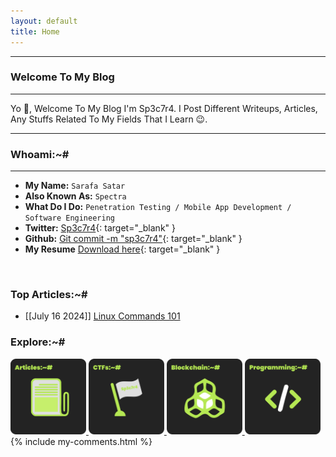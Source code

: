 ```yaml
---
layout: default
title: Home
---
```


* * *
### Welcome To My Blog 
* * *

Yo 👋, Welcome To My Blog I'm Sp3c7r4. I Post Different Writeups, Articles, Any Stuffs Related To My Fields That I Learn 😉. 

* * *
### Whoami:~#
* * *

- **My Name:**    `Sarafa Satar`
- **Also Known As:** `Spectra`
- **What Do I Do:**  `Penetration Testing / Mobile App Development / Software Engineering`
- **Twitter:** [Sp3c7r4](https://twitter.com/sp3c7r4_gee){: target="_blank" }
- **Github:** [Git commit -m "sp3c7r4"](https://github.com/sp3c7r4){: target="_blank" }
- **My Resume** [Download here](https://raw.githubusercontent.com/sp3c7r4/sp3c7r4/356f8b9c17007279a83d6722dca742c5f4be80f3/Resume.pdf){: target="_blank" }
<br/>

### **Top Articles:~#**
- [[July 16 2024]] [Linux Commands 101](./contents/Articles/posts/Linux101)<br/>

### **Explore:~#**
<div >
<a href="./contents/Articles/index">
  <img src="./assets/images/Articles.png" alt="Cybersecurity Roadmap" style="width: 24%; height: auto;">
</a>
<a href="./contents/CTF/index">
  <img src="./assets/images/Ctfs.png" alt="Cybersecurity Roadmap" style="width: 24%; height: auto;">
</a>
<a href="./contents/Blockchain/index">
  <img src="./assets/images/Asset 13.png" alt="Cybersecurity Roadmap" style="width: 24%; height: auto;">
</a>
<a href="./contents/Programming/index">
  <img src="./assets/images/Programming.png" alt="Cybersecurity Roadmap" style="width: 24%; height: auto;">
</a>
</div> {% include my-comments.html %}
<br/>
